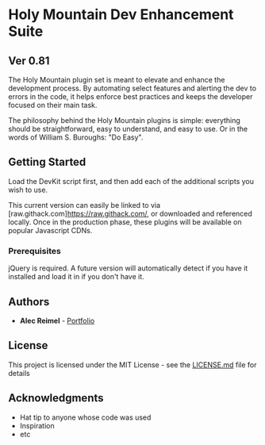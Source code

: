 # Holy Mountain Dev Enhancement Suite

## Ver 0.81

The Holy Mountain plugin set is meant to elevate and enhance the development process.  By automating select features and alerting the dev to errors in the code, it helps enforce best practices and keeps the developer focused on their main task.  

The philosophy behind the Holy Mountain plugins is simple: everything should be straightforward, easy to understand, and easy to use.  Or in the words of William S. Buroughs: "Do Easy".

## Getting Started

Load the DevKit script first, and then add each of the additional scripts you wish to use.

This current version can easily be linked to via [raw.githack.com]<https://raw.githack.com/>, or downloaded and referenced locally.  Once in the production phase, these plugins will be available on popular Javascript CDNs.

### Prerequisites

jQuery is required.  A future version will automatically detect if you have it installed and load it in if you don't have it.

## Authors

* **Alec Reimel** - [Portfolio](https://alecreimel.com/)


## License

This project is licensed under the MIT License - see the [LICENSE.md](LICENSE.md) file for details

## Acknowledgments

* Hat tip to anyone whose code was used
* Inspiration
* etc